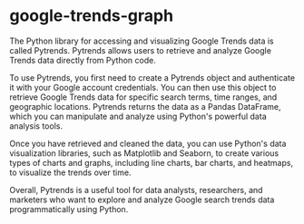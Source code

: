 # google-trends-graph

The Python library for accessing and visualizing Google Trends data is called Pytrends. Pytrends allows users to retrieve and analyze Google Trends data directly from Python code.

To use Pytrends, you first need to create a Pytrends object and authenticate it with your Google account credentials. You can then use this object to retrieve Google Trends data for specific search terms, time ranges, and geographic locations. Pytrends returns the data as a Pandas DataFrame, which you can manipulate and analyze using Python's powerful data analysis tools.

Once you have retrieved and cleaned the data, you can use Python's data visualization libraries, such as Matplotlib and Seaborn, to create various types of charts and graphs, including line charts, bar charts, and heatmaps, to visualize the trends over time.

Overall, Pytrends is a useful tool for data analysts, researchers, and marketers who want to explore and analyze Google search trends data programmatically using Python.
